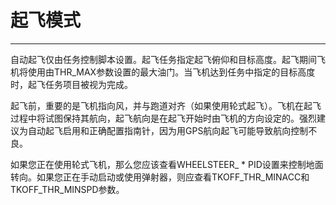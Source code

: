 # 起飞模式

---

自动起飞仅由任务控制脚本设置。起飞任务指定起飞俯仰和目标高度。起飞期间飞机将使用由THR\_MAX参数设置的最大油门。当飞机达到任务中指定的目标高度时，起飞任务项目被视为完成。

起飞前，重要的是飞机指向风，并与跑道对齐（如果使用轮式起飞）。飞机在起飞过程中将试图保持其航向，起飞航向是在起飞开始时由飞机的方向设定的。强烈建议为自动起飞启用和正确配置指南针，因为用GPS航向起飞可能导致航向控制不良。

如果您正在使用轮式飞机，那么您应该查看WHEELSTEER\_ \* PID设置来控制地面转向。如果您正在手动启动或使用弹射器，则应查看TKOFF\_THR\_MINACC和TKOFF\_THR\_MINSPD参数。


